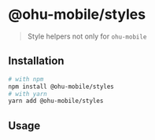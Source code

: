 # @ohu-mobile/styles

> Style helpers not only for `ohu-mobile`

## Installation

```bash
# with npm
npm install @ohu-mobile/styles
# with yarn
yarn add @ohu-mobile/styles
```

## Usage



